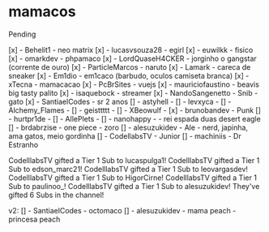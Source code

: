 # mamacos



Pending

[x] - Behelit1 - neo matrix
[x] - lucasvsouza28 - egirl
[x] - euwilkk - fisico
[x] - omarkdev - phpamaco
[x] - LordQuaseH4CKER - jorginho o gangstar (corrente de ouro)
[x] - ParticleMarcos - naruto
[x] - Lamark - careca de sneaker
[x] - Em1dio - em1caco (barbudo, oculos camiseta branca)
[x] - xTecna - mamacacao 
[x] - PcBrSites - vuejs
[x] - mauriciofaustino - beavis big tasty palito
[x] - isaquebock - streamer
[x] - NandoSangenetto - Snib - gato
[x] - SantiaelCodes - sr 2 anos 
[] - astyhell - 
[] - levxyca - 
[] - Alchemy_Flames - 
[] - geisttttt - 
[] - XBeowulf - 
[x] - brunobandev - Punk
[] - hurtpr1de - 
[] - AllePlets - 
[] - nanohappy -  - rei espada duas desert eagle
[] - brdabrzise - one piece - zoro
[] - alesuzukidev - Ale - nerd, japinha, ama gatos, meio gordinha
[] - CodellabsTV - Junior
[] - machiniis - Dr Estranho

CodelllabsTV gifted a Tier 1 Sub to lucaspulga1!
CodelllabsTV gifted a Tier 1 Sub to edson_marc21!
CodelllabsTV gifted a Tier 1 Sub to leovargasdev!
CodelllabsTV gifted a Tier 1 Sub to HigorCirne!
CodelllabsTV gifted a Tier 1 Sub to paulinoo_!
CodelllabsTV gifted a Tier 1 Sub to alesuzukidev! They've gifted 6 Subs in the channel!


v2:
[] - SantiaelCodes - octomaco
[] - alesuzukidev - mama peach - princesa peach
